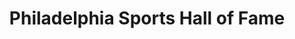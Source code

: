 ---
pid: RS361
title: Philadelphia Sports Hall of Fame
location_transcription: Somewhere central. outside, visible, celebrated
zipcode: '19147'
outside_phl: 
neighborhood: Queen Village,Bella Vista,Pennsport,Italian Market
age: '34'
age_range: 30-39
instagram: 
image_file_name: RS_361.jpg
proposal_transcription: |-
  *I think Philadelphia could consider creating a //centralized// monument that commemorates our best sports moments as a city.
  *This designation could be kind of like L.A.'s //walk of sidewalk stars// but represent Philadelphia's sports teams best moments/best players.
  *This //monument of athletic fame// could feature all/many of Philadelphia athletes and/or moments in sports history.
  *It should be placed somewhere not near to the stadiums, somewhere that is central to our city, however.  Open to the public 24/7.
topic: History,Philadelphia,Sports
topic_summary: 0, 0, 0
type: Walkway
keywords_other: Sports
credit: Elizabeth Cooper
image_labels: 
twitter: 
facebook: 
permalink: "/monuments/rs361/"
layout: item-page
---